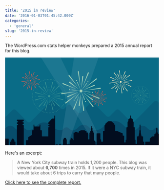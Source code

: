```yaml
---
title: '2015 in review'
date: '2016-01-03T01:45:42.000Z'
categories:
  - 'general'
slug: '2015-in-review'
---
```


The WordPress.com stats helper monkeys prepared a 2015 annual report for this blog.

[![](images/2014-emailteaser.png)](http://brettski111.wordpress.com/2015/annual-report/)

Here's an excerpt:

> A New York City subway train holds 1,200 people. This blog was viewed about **6,700** times in 2015. If it were a NYC subway train, it would take about 6 trips to carry that many people.

[Click here to see the complete report.](http://brettski111.wordpress.com/2015/annual-report/)
